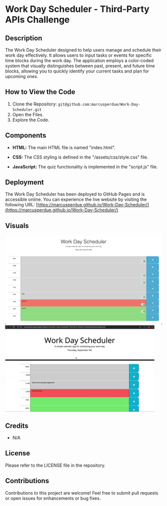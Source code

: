 # Work Day Scheduler - Third-Party APIs Challenge

## Description

 The Work Day Scheduler designed to help users manage and schedule their work day effectively. It allows users to input tasks or events for specific time blocks during the work day. The application employs a color-coded system that visually distinguishes between past, present, and future time blocks, allowing you to quickly identify your current tasks and plan for upcoming ones.

## How to View the Code

1. Clone the Repository:  `git@github.com:marcusperdue/Work-Day-Scheduler.git`
2. Open the Files.
3. Explore the Code.

## Components

- **HTML:** The main HTML file is named "index.html".

- **CSS:** The CSS styling is defined in the "/assets/css/style.css" file.

- **JavaScript:** The quiz functionality is implemented in the "script.js" file.

## Deployment

The Work Day Scheduler has been deployed to GitHub Pages and is accessible online. You can experience the live website by visiting the following URL: [https://marcusperdue.github.io/Work-Day-Scheduler/](https://marcusperdue.github.io/Work-Day-Scheduler/)

## Visuals

![Example Image](/assets/photos/Screenshot%202023-08-20%20at%203.53.35%20PM.png)
![Example Gif](/assets/photos/05-third-party-apis-homework-demo.gif)

## Credits

- N/A

## License

Please refer to the LICENSE file in the repository.

## Contributions

Contributions to this project are welcome! Feel free to submit pull requests or open issues for enhancements or bug fixes.

